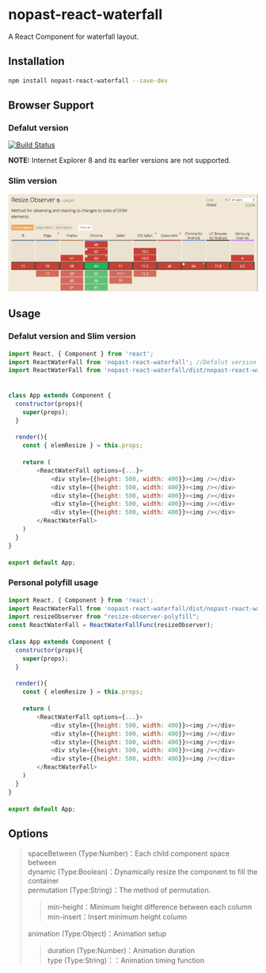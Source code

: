 # nopast-react-waterfall
A React Component for waterfall layout.

## Installation
```bash
npm install nopast-react-waterfall --save-dev
```

## Browser Support
### Defalut version
[![Build Status](https://saucelabs.com/browser-matrix/que-etc.svg)](https://saucelabs.com/beta/builds/303f5344a7214ba5b62bc7079a15d376)

**NOTE:** Internet Explorer 8 and its earlier versions are not supported.

### Slim version
![Without any Polyfill](https://raw.githubusercontent.com/BugKun/react-element-onresize/master/Browser-Support-Without-Polyfill.png)


## Usage
### Defalut version and Slim version
```javascript
import React, { Component } from 'react';
import ReactWaterFall from 'nopast-react-waterfall'; //Defalut version
import ReactWaterFall from 'nopast-react-waterfall/dist/nopast-react-waterfall.slim'; //Slim version


class App extends Component {
  constructor(props){
    super(props);
  }

  render(){
    const { elemResize } = this.props;

    return (
        <ReactWaterFall options={...}>
            <div style={{height: 500, width: 400}}><img /></div>
            <div style={{height: 500, width: 400}}><img /></div>
            <div style={{height: 500, width: 400}}><img /></div>
            <div style={{height: 500, width: 400}}><img /></div>
            <div style={{height: 500, width: 400}}><img /></div>
        </ReactWaterFall>
    )
  }
}

export default App;
```
### Personal polyfill usage
```javascript
import React, { Component } from 'react';
import ReactWaterFall from 'nopast-react-waterfall/dist/nopast-react-waterfall.polyfill'; //Polyfill requirement version
import resizeObserver from "resize-observer-polyfill";
const ReactWaterFall = ReactWaterFallFunc(resizeObserver);

class App extends Component {
  constructor(props){
    super(props);
  }

  render(){
    const { elemResize } = this.props;

    return (
        <ReactWaterFall options={...}>
            <div style={{height: 500, width: 400}}><img /></div>
            <div style={{height: 500, width: 400}}><img /></div>
            <div style={{height: 500, width: 400}}><img /></div>
            <div style={{height: 500, width: 400}}><img /></div>
            <div style={{height: 500, width: 400}}><img /></div>
        </ReactWaterFall>
    )
  }
}

export default App;
```

## Options
> spaceBetween (Type:Number)：Each child component space between<br>
> dynamic (Type:Boolean)：Dynamically resize the component to fill the container<br>
> permutation (Type:String)：The method of permutation. <br>
>> min-height：Minimum height difference between each column<br>
>> min-insert：Insert minimum height column<br>
>>>
> animation (Type:Object)：Animation setup<br>
>> duration (Type:Number)：Animation duration<br>
>> type (Type:String)：：Animation timing function<br>